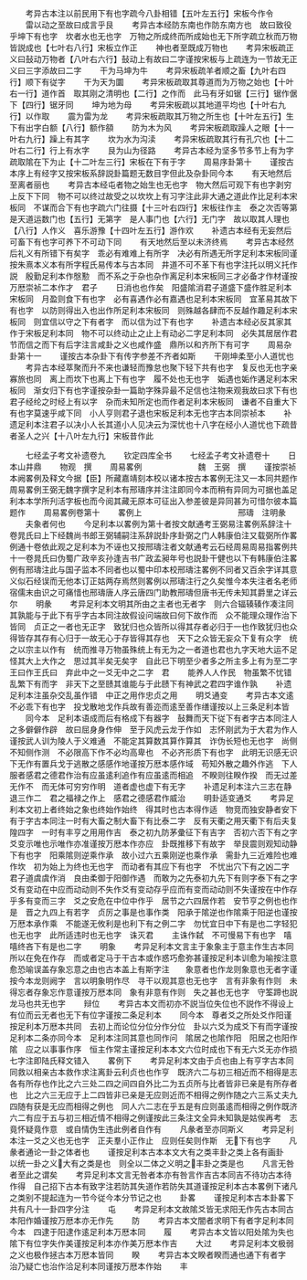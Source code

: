 <!-- { "loadSidebar": true } -->
　　考异古本注以前民用下有也字疏今八卦相错【五叶左五行】宋板今作令
　　雷以动之至故曰成言乎艮
　　考异古本经防东南也作防东南方也　故曰致役乎坤下有也字　坎者水也无也字　万物之所成终而所成始也无下所字疏立秋而万物皆説成也【七叶右八行】宋板立作正
　　神也者至既成万物也
　　考异宋板疏正义曰鼔动万物者【八叶右六行】鼔动上有故曰二字谨按宋板与上疏连为一节故无正义曰三字添故曰二字
　　干为马坤为牛
　　考异宋板疏羊者顺之畜【九叶右四行】顺下有従字
　　干为天为圜
　　考异宋板疏取其尊道而为万物之始也【十叶右一行】道作首　取其刚之清明也【二行】之作而　此马有牙如锯【三行】锯作倨下【四行】锯牙同
　　坤为地为母
　　考异宋板疏以其地道平均也【十叶右九行】以作取
　　震为雷为龙
　　考异宋板疏取其万物之所生也【十叶左五行】生下有出字白额【八行】额作頟
　　防为木为风
　　考异宋板疏取躁人之眼【十一叶右九行】躁上有其字
　　坎为水为沟渎
　　考异宋板疏取其行有孔穴也【十二叶右二行】行上有水字
　　艮为山为径路
　　考异古本经为坚多节多节上有为字疏取隂在下为止【十二叶左三行】宋板在下有于字
　　周易序卦第十
　　谨按古本序上有经字又按宋板系辞説卦篇题无数目字但此及杂卦同今本
　　有天地然后至离者丽也
　　考异古本经屯者物之始生也无也字　物大然后可观下有也字剥穷上反下下同　物不可以终过故受之以坎坎上有习字注此非大通之道此作比足利本宋板同　不谋而合下有也字疏六门往摄【十三叶右四行】宋板往作主　泰之次否等第是天道运数门也【五行】无第字　是人事门也【六行】无门字　故以取其人理也【八行】人作义　喜乐游豫【十四叶左五行】游作欢
　　补遗古本经有无妄然后可畜下有也字可养下不可动下同
　　有天地然后至以未济终焉
　　考异古本经然后礼义有所错下有矣字　乖必有难难上有所字　决必有所遇无所字足利本宋板同谨按朱熹本义本有所字程氏易传本与古本同　井道不可不革下有也字注托以明义托作説　殷勤足利本作慇懃　而不系之于杂也杂作离足利本宋板同三才必备才作材谨按万厯崇祯二本作才　君子
　　日消也也作矣　阳盛隂消君子道盛下盛作胜足利本宋板同　月盈则食下有也字　必有喜遇作必有嘉遇也足利本宋板同　宜革易其故下有也字　以防则得出入也出作所足利本宋板同　则殊越各肆而不反越作趣足利本宋板同　则宜信以守之下有者字　而以信为过下有也字
　　补遗古本经必反其家其作于宋板足利本同　物不可以终动止之止上有动必二字足利本同　必失其居居作君　节而信之而下有后字注言咸卦之义也咸作盛　鼎所以和齐所下有可字
　　周易杂卦第十一
　　谨按古本杂卦下有传字参差不齐者如斯
　　干刚坤柔至小人道忧也
　　考异古本经萃聚而升不来也谦轻而豫怠也聚下轻下共有也字　复反也无也字亲寡旅也同　离上而坎下也离上下有也字　履不处也无也字　姤遇也姤作遘足利本宋板同　渐女归下有也字谨按杂卦一篇助字殊异最不足信也注物来观我故曰求下有也　　君子经纶之时经上有以字　杂而未知所定也而作者足利本宋板同　谦者不自重大下有也字莫速乎咸下同　小人亨则君子退也宋板足利本无也字古本同崇祯本
　　补遗足利本注君子以决小人长其道小人见决云为深忧也十八字在经小人道忧也下疏昔者圣人之兴【十八叶左九行】宋板昔作此

　　七经孟子考文补遗卷九
　　钦定四库全书
　　七经孟子考文补遗卷十
　　日本山井鼎
　　物观　撰
　　周易畧例　　　　　　　魏　王弼　撰
　　谨按崇祯本阙畧例及释文今据【臣】所藏嘉靖刻本校以诸本按古本畧例无注又一本同共题作周易畧例王弼无魏字撰字足利本有邢璹序并注注即同今本而稍有异同为可据也盖足利本本学所刋活字板也而今阅其藏无原本可征出入参差彼是异同甚为可惜尔彼本篇题作
　　周易畧例卷第十
　　畧例上　　　　　　　　　　　　邢璹　注明彖
　　夫象者何也
　　今足利本以畧例为第十者按文献通考王弼易注畧例系辞注十卷晁氏曰上下经魏尚书郎王弼辅嗣注系辞説卦序卦弼之门人韩康伯注又载弼所作畧例通十卷依此观之足利本为不诬也又按邢璹注者文献通考云石经周易周易指畧例共十一卷晁氏曰伪蜀广政辛亥孙逢吉书广政孟昶年号也説卦干健也以下有韩康伯注畧例有邢璹注此与国子监本不同者也以蜀中印本校邢璹注畧例不同者又百余字详其意义似石经误而无他本订正姑两存焉然则畧例以邢璹注行之久矣惟今本失注者名老师宿儒末由识之可痛惜也邢璹唐人序云唐四门助教邢璹但唐书无传未知其爵里之详云尔
　　明彖
　　考异足利本文明其所由之主者也无者字　则六合辐辏辏作凑注同　其孰能与于此下有乎字古本同注故假设问端故曰何下故作而　众不能理众理作治下皆同　贞正之一者也无正字　致犹归也众皆所以得其存者必归于一也作致犹归也众得皆存其存有心归于一故无心于存皆得其存也　天下之众皆无妄众下复有众字　统之以宗主以作有　统而推寻万物虽殊统上有无为之一者道也君也九字天地大运不足怪其大上大作之　思过其半矣无矣字　自此已下明至少者多之所主多上有为至二字王曰作王氏曰　弃此中之一爻无中之二字　君
　　能养人人作民　物虽繁不忧错乱繁下有而字　非天下之至赜其谁能与于此赜下有神武之君四字谁作孰
　　补遗足利本注虽杂交乱虽作错　中正之用作忠贞之用
　　明爻通变
　　考异古本文逺不必乖下有也字　投戈散地戈作兵故有善迩而逺至善作缮谨按以上三条足利本皆
　　同今本　足利本语成而后有格成下有器字　鼔舞而天下従下有者字古本同注人之多僻僻作辟　故曰屈身身作伸　至于风虎云龙于作如　志怀刚武为于大君为作人谨按武人训为陵人于义难通　不能定其算数其算作算其　诈伪长短也无也字　尚侧不知侧作测　不必限高下作不必均高卑也　不必齐形质下有也字　此明无识感无识下无作有置兵戈于逃散之感感作地谨按万厯本感作域　苟知外散之趣外作逃　下人服者感君之德君作治有应虽逺利追作有应虽逺而相追　不睽则往睽作揆　而无过差无作不　而无体可穷穷作明　道者虚也虚下有无字
　　补遗足利本注六三志在静退三作二　君之福禄之作上　感君之德感君作威治
　　明卦适变通爻
　　考异足利本文初上者终始之象也终始作始终　得其时也古本得作适　物竞而独安静者安下有于字古本同注一时有大畜之制大畜下有比泰二字　反有天衢之用天衢下有后夫复隍四字　一时有丰亨之用用作吉　泰之初九防茅彚征下有吉字　否初六否下有之字　爻变示唯也示唯作亦准谨按万厯本作亦应　卦既推移下有故字　举艮震则观知动静下有也字　阳乘隂则逆乘作承　故小过六五乘刚逆也乘作承　需卦九三近难险也难作坎　初为始上为终也无也字　而动者有其应下有也字　不忧出穴下有之凶二字　君子道虞虞作消　良由柔御于阳御作遇　而敢为之先泰初九先下有则字泰下有之字　爻有变动在中应而动动则不失作爻有变动存乎应而有变而动动则不失谨按在中作存乎多有变而三字　爻之安危在中位中作乎　居节之六四居作若　安节亨之例也也作是　晋之九四上有若字　贞厉之事是也事作类　阳承于隂逆也作隂乘于阳逆也谨按万厯本承作乘　不能遂无攸利是也利下有之例二字　勿忧宜日中下有是也二字轻犯也无也字　此所适违时也无也字　诛灭君
　　主诛作弑　不可慢易下有也字　嘻嘻终吝下有是也二字
　　明象
　　考异足利本文言主于象象主于意主作生古本同所以在免在作存　而或者定马于干古本或作惑巧愈弥甚谨按足利本训愈为喻按注意愈恐喻误盖存象忘意之由也古本盖上有斯字注　　象意者也作龙则象意也无者字谨按今本龙则阙字　言以明象明作尽　寻干以观其意也无也字　言有非象有作则　未得忘者存象忘作意谨按万厯本同　象有非意有作则　失之甚也无也字　守筌蹄也説龙马也共无也字
　　辩位
　　考异古本文而初亦不説当位失位也不説作不得设上有位而云无者也无下有位字谨按二条足利本
　　同今本　尊者爻之所处爻作阳谨按足利本万厯本共同　去初上而论位分位分作分位　卦以六爻为成爻下有而字谨按足利本二条亦同今本　足利本注同其意也同作问　隂居之也隂作阳　阳居之也阳作隂　应之以事事作序　恒主作常主谨按足利本本文六位时成也下有无六爻无亦作损七字注即陆氏释文错入
　　畧例下
　　考异足利本文由于贞也由上有亨字古本同　同救以相亲古本救作求注离卦云利贞也也作亨　既济六二与初三相近而不相得是志各有所存也作比之六三处二四之间四自外比二为五贞所与比者皆非已亲是有所存者也　比之六三无应于上二四皆非已亲是无应则近而不相得之例作随之六三系丈夫九四随有获是无应而相得之例也　同人六二志在乎五是有应则虽逺而相得之例作既济六二有应于五与初三相近情不相得之例谨按此三条注文全异未知孰是姑俟再考　志竟怀疑竟作意　或自情伪生违此例者自作有
　　凡彖者至亦同斯义
　　考异足利本注一爻之义也无也字　正夫羣小正作止　应则任矣则作斯　无下有也字
　　凡彖者通论一卦之体者也
　　谨按足利本古本本文大有之类丰卦之类上各有画卦　以统一卦之义大有之类是也　则全以二体之义明之丰卦之类是也
　　凡言无咎者至此之谓矣
　　考异足利本文言无咎者本亦有咎言作吉古本同吉不待功古本待作得　自己招下古本有致字注若防其失道作若防失其道谨按足利本古本畧例下诸凡之类别不提起连为一节今従今本分节记之也
　　卦畧
　　谨按足利本古本卦畧下共有凡十一卦四字分注
　　屯
　　考异足利本文故隂爻皆无求阳无作先古本同古本阳作婚谨按万厯本亦无作先
　　防
　　考异古本文闇者求明下有者字足利本同今本　四逮于阳逮作逺足利本万厯本同
　　履
　　考异古本文皆以阳处隂为失也隂下有位字失作美谨按足利本亦作美万厯本作吉
　　大过
　　考异足利本文极弱之义也极作拯古本万厯本皆同
　　睽
　　考异古本文睽者睽而通也通下有者字　治乃疑亡也治作洽足利本同谨按万厯本作始
　　丰
